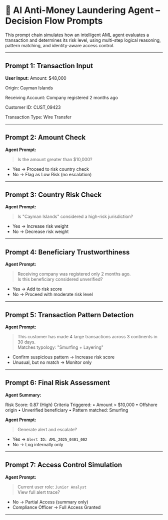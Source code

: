 # 🧠 AI Anti-Money Laundering Agent – Decision Flow Prompts

This prompt chain simulates how an intelligent AML agent evaluates a transaction and determines its risk level, using multi-step logical reasoning, pattern matching, and identity-aware access control.

---

## Prompt 1: Transaction Input

**User Input:**
Amount: $48,000

Origin: Cayman Islands

Receiving Account: Company registered 2 months ago

Customer ID: CUST_09423

Transaction Type: Wire Transfer

---

## Prompt 2: Amount Check

**Agent Prompt:**
> Is the amount greater than $10,000?

-  Yes → Proceed to risk country check  
-  No → Flag as Low Risk (no escalation)

---

## Prompt 3: Country Risk Check

**Agent Prompt:**
> Is "Cayman Islands" considered a high-risk jurisdiction?

- Yes → Increase risk weight  
- No → Decrease risk weight

---

## Prompt 4: Beneficiary Trustworthiness

**Agent Prompt:**
> Receiving company was registered only 2 months ago.  
> Is this beneficiary considered unverified?

- Yes → Add to risk score  
- No → Proceed with moderate risk level

---

## Prompt 5: Transaction Pattern Detection

**Agent Prompt:**
> This customer has made 4 large transactions across 3 continents in 30 days.  
> Matches typology: "Smurfing + Layering"

-  Confirm suspicious pattern → Increase risk score  
-  Unusual, but no match → Monitor only

---

## Prompt 6: Final Risk Assessment

**Agent Summary:**

Risk Score: 0.87 (High)
Criteria Triggered:
 • Amount > $10,000
 • Offshore origin
 • Unverified beneficiary
 • Pattern matched: Smurfing

 **Agent Prompt:**
> Generate alert and escalate?

- Yes → `Alert ID: AML_2025_0401_002`  
- No → Log internally only

---

## Prompt 7: Access Control Simulation

**Agent Prompt:**
> Current user role: `Junior Analyst`  
> View full alert trace?

- No → Partial Access (summary only)  
- Compliance Officer → Full Access Granted

---

